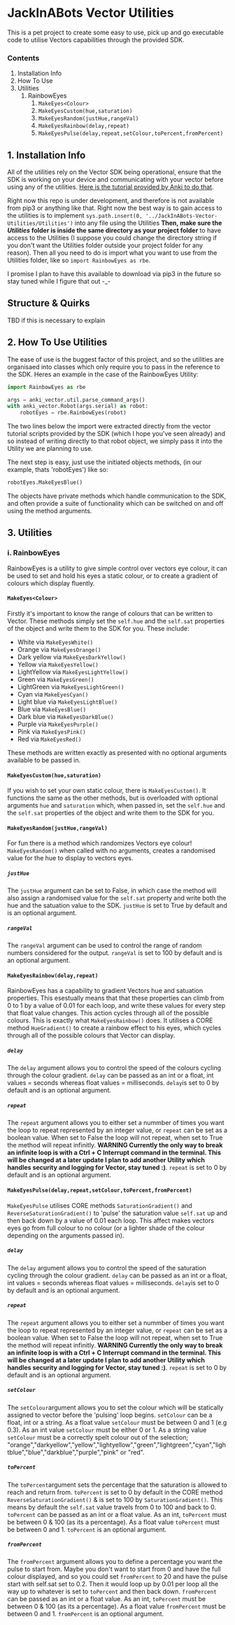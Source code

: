# JackInABots Vector Utilities
This is a pet project to create some easy to use, pick up and go executable code to utilise Vectors capabilities through the provided SDK.

### Contents
1. Installation Info
1. How To Use
1. Utilities
    1. RainbowEyes
        1. `MakeEyes<Colour>`
        1. `MakeEyesCustom(hue,saturation)`
        1. `MakeEyesRandom(justHue,rangeVal)`
        1. `MakeEyesRainbow(delay,repeat)`
        1. `MakeEyesPulse(delay,repeat,setColour,toPercent,fromPercent)`

## 1. Installation Info
All of the utilities rely on the Vector SDK being operational, ensure that the SDK is working on your device and communicating with your vector before using any of the utilities. [Here is the tutorial provided by Anki to do that](https://developer.anki.com/vector/docs/index.html).

Right now this repo is under development, and therefore is not available from pip3 or anything like that. Right now the best way is to gain access to the utilities is to implement `sys.path.insert(0, '../JackInABots-Vector-Utilities/Utilities')` into any file using the Utilities **Then, make sure the _Utilities_ folder is inside the same directory as your project folder** to have access to the Utilities (I suppose you could change the directory string if you don't want the Utilities folder outside your project folder for any reason). Then all you need to do is import what you want to use from the Utilities folder, like so `import RainbowEyes as rbe`.

I promise I plan to have this available to download via pip3 in the future so stay tuned while I figure that out -_-

## Structure & Quirks
TBD if this is necessary to explain

## 2. How To Use Utilities
The ease of use is the buggest factor of this project, and so the utilities are organisaed into classes which only require you to pass in the reference to the SDK. Heres an example in the case of the RainbowEyes Utility:
```python
import RainbowEyes as rbe

args = anki_vector.util.parse_command_args()
with anki_vector.Robot(args.serial) as robot:
    robotEyes = rbe.RainbowEyes(robot)
```
The two lines below the import were extracted directly from the vector tutorial scripts provided by the SDK (which I hope you've seen already) and so instead of writing directly to that robot object, we simply pass it into the Utility we are planning to use.

The next step is easy, just use the initiated objects methods, (in our example, thats 'robotEyes') like so:
```python
robotEyes.MakeEyesBlue()
```
The objects have private methods which handle communication to the SDK, and often provide a suite of functionality which can be switched on and off using the method arguments.

## 3. Utilities
### i. RainbowEyes
RainbowEyes is a utility to give simple control over vectors eye colour, it can be used to set and hold his eyes a static colour, or to create a gradient of colours which display fluently. 
#### `MakeEyes<Colour>`
Firstly it's important to know the range of colours that can be written to Vector. These methods simply set the `self.hue` and the `self.sat` properties of the object and write them to the SDK for you. These include:
* White via `MakeEyesWhite()`
* Orange via `MakeEyesOrange()`
* Dark yellow via `MakeEyesDarkYellow()`
* Yellow via `MakeEyesYellow()`
* LightYellow via `MakeEyesLightYellow()`
* Green via `MakeEyesGreen()`
* LightGreen via `MakeEyesLightGreen()`
* Cyan via `MakeEyesCyan()`
* Light blue via `MakeEyesLightBlue()`
* Blue via `MakeEyesBlue()`
* Dark blue via `MakeEyesDarkBlue()`
* Purple via `MakeEyesPurple()`
* Pink via `MakeEyesPink()`
* Red via `MakeEyesRed()`

These methods are written exactly as presented with no optional arguments available to be passed in.

#### `MakeEyesCustom(hue,saturation)`
If you wish to set your own static colour, there is `MakeEyesCustom()`. It functions the same as the other methods, but is overloaded with optional arguments `hue` and `saturation` which, when passed in, set the `self.hue` and the `self.sat` properties of the object and write them to the SDK for you.

#### `MakeEyesRandom(justHue,rangeVal)`
For fun there is a method which randomizes Vectors eye colour! `MakeEyesRandom()` when called with no arguments, creates a randomised value for the hue to display to vectors eyes.

##### `justHue`
The `justHue` argument can be set to False, in which case the method will also assign a randomised value for the `self.sat` property and write both the hue and the satuation value to the SDK. `justHue` is set to True by default and is an optional argument.

##### `rangeVal`
The `rangeVal` argument can be used to control the range of random numbers considered for the output. `rangeVal` is set to 100 by default and is an optional argument.

#### `MakeEyesRainbow(delay,repeat)`
RainbowEyes has a capability to gradient Vectors hue and satuation properties. This esestually means that that these properties can climb from 0 to 1 by a value of 0.01 for each loop, and write these values for every step that float value changes. This action cycles through all of the possible colours. This is exactly what `MakeEyesRainbow()` does. It utilises a CORE method `HueGradient()` to create a rainbow effect to his eyes, which cycles through all of the possible colours that Vector can display.

##### `delay`
The `delay` argument allows you to control the speed of the colours cycling through the colour gradient. `delay` can be passed as an int or a float, int values = seconds whereas float values = milliseconds. `delay`is set to 0 by default and is an optional argument.

##### `repeat`
The `repeat` argument allows you to either set a nummber of times you want the loop to repeat represented by an integer value, or `repeat` can be set as a boolean value. When set to False the loop will not repeat, when set to True the method will repeat infinitly. **WARNING Currently the only way to break an infinite loop is with a Ctrl + C Interrupt command in the terminal. This will be changed at a later update I plan to add another Utility which handles security and logging for Vector, stay tuned :)**. `repeat` is set to 0 by default and is an optional argument.

#### `MakeEyesPulse(delay,repeat,setColour,toPercent,fromPercent)`
`MakeEyesPulse` utilises CORE methods `SaturationGradient()` and `ReverseSaturationGradient()` to 'pulse' the saturation value `self.sat` up and then back down by a value of 0.01 each loop. This affect makes vectors eyes go from full colour to no colour (or a lighter shade of the colour depending on the arguments passed in).

##### `delay`
The `delay` argument allows you to control the speed of the saturation cycling through the colour gradient. `delay` can be passed as an int or a float, int values = seconds whereas float values = milliseconds. `delay`is set to 0 by default and is an optional argument.

##### `repeat`
The `repeat` argument allows you to either set a nummber of times you want the loop to repeat represented by an integer value, or `repeat` can be set as a boolean value. When set to False the loop will not repeat, when set to True the method will repeat infinitly. **WARNING Currently the only way to break an infinite loop is with a Ctrl + C Interrupt command in the terminal. This will be changed at a later update I plan to add another Utility which handles security and logging for Vector, stay tuned :)**. `repeat` is set to 0 by default and is an optional argument.

##### `setColour`
The `setColour`argument allows you to set the colour which will be statically assigned to vector before the 'pulsing' loop begins. `setColour` can be a float, int or a string. As a float value `setColour` must be between 0 and 1 (e.g 0.3). As an int value `setColour` must be either 0 or 1. As a string value `setColour` must be a correctly spelt colour out of the selection; "orange","darkyellow","yellow","lightyellow","green","lightgreen","cyan","lightblue","blue","darkblue","purple","pink" or "red".

##### `toPercent`
The `toPercent`argument sets the percentage that the saturation is allowed to reach and return from. `toPercent` is set to 0 by default in the CORE method `ReverseSaturationGradient()` & is set to 100 by `SaturationGradient()`. This means by default the `self.sat` value travels from 0 to 100 and back to 0. `toPercent` can be passed as an int or a float value. As an int, `toPercent` must be between 0 & 100 (as its a percentage). As a float value `toPercent` must be between 0 and 1. `toPercent` is an optional argument.

##### `fromPercent`
The `fromPercent` argument allows you to define a percentage you want the pulse to start from. Maybe you don't want to start from 0 and have the full colour displayed, and so you could set `fromPercent` to 20 and have the pulse start with self.sat set to 0.2. Then it would loop up by 0.01 per loop all the way up to whatever is set to `toPercent` and then back down. `fromPercent` can be passed as an int or a float value. As an int, `toPercent` must be between 0 & 100 (as its a percentage). As a float value `fromPercent` must be between 0 and 1. `fromPercent` is an optional argument.

